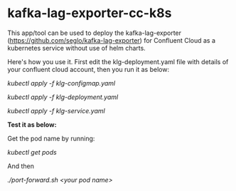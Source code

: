 # kafka-lag-exporter-cc-k8s
This app/tool can be used to deploy the kafka-lag-exporter (https://github.com/seglo/kafka-lag-exporter) for Confluent Cloud as a kubernetes service without use of helm charts.

Here's how you use it. First edit the klg-deployment.yaml file with details of your confluent cloud account, then you run it as below:

_kubectl apply -f klg-configmap.yaml_

_kubectl apply -f klg-deployment.yaml_

_kubectl apply -f klg-service.yaml_


**Test it as below:**

Get the pod name by running:

_kubectl get pods_

And then

_./port-forward.sh \<your pod name\>_

